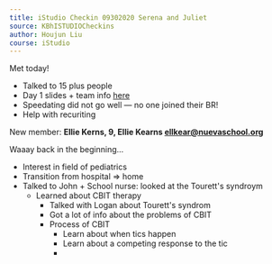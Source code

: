 ```yaml
---
title: iStudio Checkin 09302020 Serena and Juliet
source: KBhISTUDIOCheckins
author: Houjun Liu
course: iStudio
---
```



Met today!

- Talked to 15 plus people
- Day 1 slides + team info [here](https://docs.google.com/presentation/d/1YcA8-5zK0XeW3Svo-yf7KX2uEtmNWOp9JUxxLsO8Zpo/edit?usp=sharing)
- Speedating did not go well — no one joined their BR!
- Help with recuriting

New member: **Ellie Kerns, 9, Ellie Kearns <ellkear@nuevaschool.org>**

Waaay back in the beginning...

* Interest in field of pediatrics
* Transition from hospital => home
* Talked to John + School nurse: looked at the Tourett's syndroym
	* Learned about CBIT therapy
		* Talked with Logan about Tourett's syndrom
		* Got a lot of info about the problems of CBIT
		* Process of CBIT
			* Learn about when tics happen
			* Learn about a competing response to the tic
			* 

